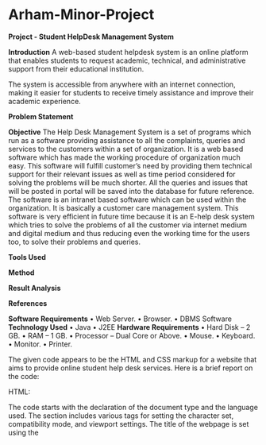 # Arham-Minor-Project

 **Project - Student HelpDesk Management System**

**Introduction**
A web-based student helpdesk system is an online platform that enables students to request academic, technical, and administrative support from their educational institution.

The system is accessible from anywhere with an internet connection, making it easier for students to receive timely assistance and improve their academic experience.


**Problem Statement**




**Objective**
The Help Desk Management System is a set of programs which run as a software providing assistance to all the complaints, queries and services to the customers within a set of organization. It is a web based software which has made the working procedure of organization much easy.
This software will fulfill customer’s need by providing them technical support for their relevant issues as well as time period considered for solving the problems will be much shorter. All the queries and issues that will be posted in portal will be saved into the database for future reference. 
The software is an intranet based software which can be used within the organization. It is basically a customer care management system. This software is very efficient in future time because it is an E-help desk system which tries to solve the problems of all the customer via internet medium and digital medium and thus reducing even the working time for the users too, to solve their problems and queries. 



**Tools Used**




**Method**



**Result Analysis**




**References**




**Software Requirements**
•	Web Server.
•	Browser.
•	DBMS Software
**Technology Used**
•	Java
•	J2EE
**Hardware Requirements**
•	Hard Disk – 2 GB.
•	RAM – 1 GB.
•	Processor – Dual Core or Above.
•	Mouse.
•	Keyboard.
•	Monitor.
•	Printer.














<!-- The Student Helpdesk project is a web-based application that allows students to request help and support from their educational institution. The project is created using HTML, CSS, JavaScript, and PHP programming languages.

The application features a user-friendly interface that enables students to log in to their accounts and create new support requests. The students can specify the type of help they need, including academic, technical, or administrative assistance. They can also attach any relevant files or documents to their request.

Once a request is submitted, the system assigns it to an available staff member who can address the issue. Staff members can view and respond to the requests from their dashboard, update the status of the request, and provide relevant information to the student.

The application also includes a messaging system that allows staff members and students to communicate directly. This feature can help resolve issues more quickly and efficiently.

Additionally, the system provides analytics and reports to help staff members monitor their performance and identify areas for improvement.

Overall, the Student Helpdesk project is a useful tool for educational institutions to provide effective support to their students and improve their overall academic experience -->






<!-- Give proper explanation with their working

Sure, I'd be happy to provide a more detailed explanation of the different components and how they work together in the Student Helpdesk project.

HTML: HTML stands for Hypertext Markup Language, which is used for creating the structure and content of web pages. In the Student Helpdesk project, HTML is used to define the layout and structure of the web pages that make up the application. HTML tags are used to create elements such as forms, buttons, text fields, and other user interface components.

CSS: CSS stands for Cascading Style Sheets and is used to add style and formatting to web pages. In the Student Helpdesk project, CSS is used to define the visual appearance of the web pages, including the colors, fonts, and layout. CSS stylesheets are linked to the HTML pages to apply the desired visual design.

JavaScript: JavaScript is a programming language used for adding interactive features and behavior to web pages. In the Student Helpdesk project, JavaScript is used to validate form inputs, perform client-side data manipulation, and handle events such as button clicks and form submissions.

PHP: PHP stands for Hypertext Preprocessor, and it is a server-side scripting language used for building dynamic web applications. In the Student Helpdesk project, PHP is used for handling server-side requests, processing form data, connecting to databases, and generating dynamic content.

User Interface: The user interface is the graphical user interface (GUI) that allows users to interact with the application. The Student Helpdesk project has a user-friendly interface that enables students to log in to their accounts, create new support requests, and communicate with staff members.

Support Request Handling: Once a support request is submitted, it is assigned to an available staff member who can address the issue. The staff member can view and respond to the requests from their dashboard, update the status of the request, and provide relevant information to the student.

Messaging System: The messaging system is a feature that allows staff members and students to communicate directly. This feature can help resolve issues more quickly and efficiently.

Analytics and Reports: The analytics and reports feature provides staff members with data and insights to monitor their performance and identify areas for improvement. This can help educational institutions to optimize their support processes and improve the overall academic experience for their students.

Overall, the Student Helpdesk project uses a combination of HTML, CSS, JavaScript, and PHP to create a user-friendly interface that allows students to request help and support from their educational institution. The project features support request handling, a messaging system, and analytics and reports to help staff members provide effective support and improve their performance. -->






The given code appears to be the HTML and CSS markup for a website that aims to provide online student help desk services. Here is a brief report on the code:

HTML:

The code starts with the declaration of the document type and the language used.
The <head> section includes various <meta> tags for setting the character set, compatibility mode, and viewport settings.
The title of the webpage is set using the <title> tag.
The code imports the CSS files required for the page's design and layout using the <link> tag.
The actual page content is organized into several <section> elements with unique ID attributes.
The page includes a header section with a logo, a navigation menu, and a menu button.
The home section includes a banner with a call-to-action button.
The counter section displays some statistics about the courses, students, teachers, and satisfaction level of the help desk services.
The about section provides some information about the help desk's services and how it can assist students.
CSS:

The code includes a separate CSS file for styling the webpage.
The CSS styles are organized into different sections based on the webpage's elements.
The CSS code includes various selectors and properties for setting font styles, colors, background images, and other visual elements of the webpage.
The code includes media queries to make the page responsive and adaptable to different screen sizes and devices.
Overall, the given code seems to be well-structured and organized, with clear and concise HTML and CSS code. However, without seeing the full functionality and design of the website, it is challenging to assess its effectiveness in achieving its goal of providing online student help desk services.